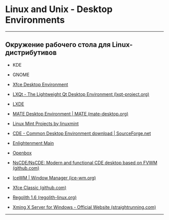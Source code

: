 # Linux and Unix - Desktop Environments

---

## Окружение рабочего стола для Linux-дистрибутивов

* KDE

* GNOME

* [Xfce Desktop Environment](https://www.xfce.org/)

* [LXQt - The Lightweight Qt Desktop Environment (lxqt-project.org)](https://lxqt-project.org/)

* [LXDE](http://www.lxde.org/)

* [MATE Desktop Environment | MATE (mate-desktop.org)](https://mate-desktop.org/)

* [Linux Mint Projects by linuxmint](https://projects.linuxmint.com/cinnamon/)

* [CDE - Common Desktop Environment download | SourceForge.net](https://sourceforge.net/projects/cdesktopenv/)

* [Enlightenment Main](https://www.enlightenment.org/)

* [Openbox](http://openbox.org/wiki/Main_Page)

* [NsCDE/NsCDE: Modern and functional CDE desktop based on FVWM (github.com)](https://github.com/NsCDE/NsCDE)

* [IceWM | Window Manager (ice-wm.org)](https://ice-wm.org/)

* [Xfce Classic (github.com)](https://github.com/Xfce-Classic/)

* [Regolith 1.6 (regolith-linux.org)](https://regolith-linux.org/)

* [Xming X Server for Windows - Official Website (straightrunning.com)](http://www.straightrunning.com/XmingNotes/)

---

